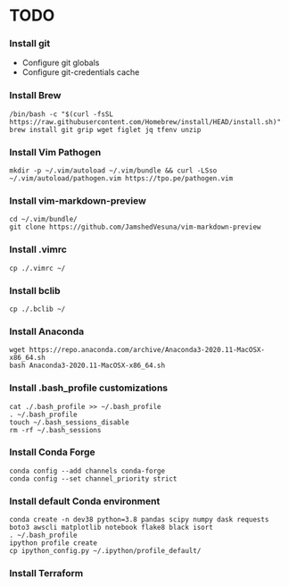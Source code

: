 # TODO
### Install git
  * Configure git globals
  * Configure git-credentials cache

### Install Brew

    /bin/bash -c "$(curl -fsSL https://raw.githubusercontent.com/Homebrew/install/HEAD/install.sh)"
    brew install git grip wget figlet jq tfenv unzip

### Install Vim Pathogen

    mkdir -p ~/.vim/autoload ~/.vim/bundle && curl -LSso ~/.vim/autoload/pathogen.vim https://tpo.pe/pathogen.vim

### Install vim-markdown-preview

    cd ~/.vim/bundle/
    git clone https://github.com/JamshedVesuna/vim-markdown-preview
    
### Install .vimrc

    cp ./.vimrc ~/

### Install bclib

    cp ./.bclib ~/

### Install Anaconda

    wget https://repo.anaconda.com/archive/Anaconda3-2020.11-MacOSX-x86_64.sh
    bash Anaconda3-2020.11-MacOSX-x86_64.sh

### Install .bash_profile customizations

    cat ./.bash_profile >> ~/.bash_profile
    . ~/.bash_profile
    touch ~/.bash_sessions_disable
    rm -rf ~/.bash_sessions

### Install Conda Forge

    conda config --add channels conda-forge
    conda config --set channel_priority strict

### Install default Conda environment

    conda create -n dev38 python=3.8 pandas scipy numpy dask requests boto3 awscli matplotlib notebook flake8 black isort
    . ~/.bash_profile
    ipython profile create
    cp ipython_config.py ~/.ipython/profile_default/

### Install Terraform

